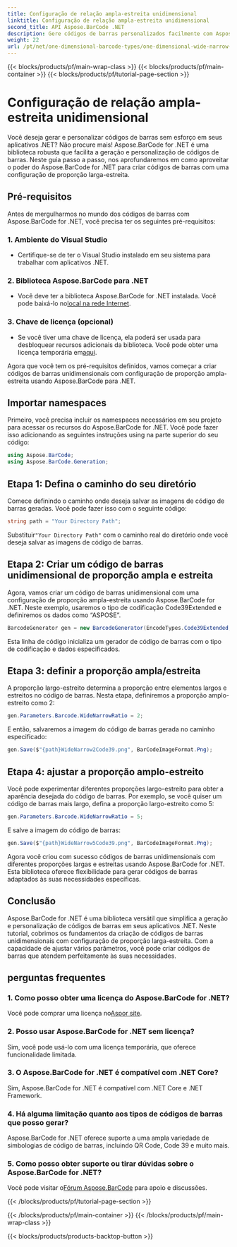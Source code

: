 ```yaml
---
title: Configuração de relação ampla-estreita unidimensional
linktitle: Configuração de relação ampla-estreita unidimensional
second_title: API Aspose.BarCode .NET
description: Gere códigos de barras personalizados facilmente com Aspose.BarCode for .NET. Guia passo a passo para configuração unidimensional de proporção larga-estreita.
weight: 22
url: /pt/net/one-dimensional-barcode-types/one-dimensional-wide-narrow-ratio-configuration/
---
```


{{< blocks/products/pf/main-wrap-class >}}
{{< blocks/products/pf/main-container >}}
{{< blocks/products/pf/tutorial-page-section >}}

# Configuração de relação ampla-estreita unidimensional


Você deseja gerar e personalizar códigos de barras sem esforço em seus aplicativos .NET? Não procure mais! Aspose.BarCode for .NET é uma biblioteca robusta que facilita a geração e personalização de códigos de barras. Neste guia passo a passo, nos aprofundaremos em como aproveitar o poder do Aspose.BarCode for .NET para criar códigos de barras com uma configuração de proporção larga-estreita.

## Pré-requisitos

Antes de mergulharmos no mundo dos códigos de barras com Aspose.BarCode for .NET, você precisa ter os seguintes pré-requisitos:

### 1. Ambiente do Visual Studio
   - Certifique-se de ter o Visual Studio instalado em seu sistema para trabalhar com aplicativos .NET.
   
### 2. Biblioteca Aspose.BarCode para .NET
   -  Você deve ter a biblioteca Aspose.BarCode for .NET instalada. Você pode baixá-lo no[local na rede Internet](https://releases.aspose.com/barcode/net/).

### 3. Chave de licença (opcional)
   -  Se você tiver uma chave de licença, ela poderá ser usada para desbloquear recursos adicionais da biblioteca. Você pode obter uma licença temporária em[aqui](https://purchase.aspose.com/temporary-license/).

Agora que você tem os pré-requisitos definidos, vamos começar a criar códigos de barras unidimensionais com configuração de proporção ampla-estreita usando Aspose.BarCode para .NET.

## Importar namespaces

Primeiro, você precisa incluir os namespaces necessários em seu projeto para acessar os recursos do Aspose.BarCode for .NET. Você pode fazer isso adicionando as seguintes instruções using na parte superior do seu código:

```csharp
using Aspose.BarCode;
using Aspose.BarCode.Generation;
```

## Etapa 1: Defina o caminho do seu diretório

Comece definindo o caminho onde deseja salvar as imagens de código de barras geradas. Você pode fazer isso com o seguinte código:

```csharp
string path = "Your Directory Path";
```

 Substituir`"Your Directory Path"` com o caminho real do diretório onde você deseja salvar as imagens de código de barras.

## Etapa 2: Criar um código de barras unidimensional de proporção ampla e estreita

Agora, vamos criar um código de barras unidimensional com uma configuração de proporção ampla-estreita usando Aspose.BarCode for .NET. Neste exemplo, usaremos o tipo de codificação Code39Extended e definiremos os dados como “ASPOSE”.

```csharp
BarcodeGenerator gen = new BarcodeGenerator(EncodeTypes.Code39Extended, "ASPOSE");
```

Esta linha de código inicializa um gerador de código de barras com o tipo de codificação e dados especificados.

## Etapa 3: definir a proporção ampla/estreita

A proporção largo-estreito determina a proporção entre elementos largos e estreitos no código de barras. Nesta etapa, definiremos a proporção amplo-estreito como 2:

```csharp
gen.Parameters.Barcode.WideNarrowRatio = 2;
```

E então, salvaremos a imagem do código de barras gerada no caminho especificado:

```csharp
gen.Save($"{path}WideNarrow2Code39.png", BarCodeImageFormat.Png);
```

## Etapa 4: ajustar a proporção amplo-estreito

Você pode experimentar diferentes proporções largo-estreito para obter a aparência desejada do código de barras. Por exemplo, se você quiser um código de barras mais largo, defina a proporção largo-estreito como 5:

```csharp
gen.Parameters.Barcode.WideNarrowRatio = 5;
```

E salve a imagem do código de barras:

```csharp
gen.Save($"{path}WideNarrow5Code39.png", BarCodeImageFormat.Png);
```

Agora você criou com sucesso códigos de barras unidimensionais com diferentes proporções largas e estreitas usando Aspose.BarCode for .NET. Esta biblioteca oferece flexibilidade para gerar códigos de barras adaptados às suas necessidades específicas.

## Conclusão

Aspose.BarCode for .NET é uma biblioteca versátil que simplifica a geração e personalização de códigos de barras em seus aplicativos .NET. Neste tutorial, cobrimos os fundamentos da criação de códigos de barras unidimensionais com configuração de proporção larga-estreita. Com a capacidade de ajustar vários parâmetros, você pode criar códigos de barras que atendem perfeitamente às suas necessidades.

## perguntas frequentes

### 1. Como posso obter uma licença do Aspose.BarCode for .NET?
 Você pode comprar uma licença no[Aspor site](https://purchase.aspose.com/buy).

### 2. Posso usar Aspose.BarCode for .NET sem licença?
Sim, você pode usá-lo com uma licença temporária, que oferece funcionalidade limitada.

### 3. O Aspose.BarCode for .NET é compatível com .NET Core?
Sim, Aspose.BarCode for .NET é compatível com .NET Core e .NET Framework.

### 4. Há alguma limitação quanto aos tipos de códigos de barras que posso gerar?
Aspose.BarCode for .NET oferece suporte a uma ampla variedade de simbologias de código de barras, incluindo QR Code, Code 39 e muito mais.

### 5. Como posso obter suporte ou tirar dúvidas sobre o Aspose.BarCode for .NET?
 Você pode visitar o[Fórum Aspose.BarCode](https://forum.aspose.com/c/barcode/13) para apoio e discussões.

{{< /blocks/products/pf/tutorial-page-section >}}

{{< /blocks/products/pf/main-container >}}
{{< /blocks/products/pf/main-wrap-class >}}

{{< blocks/products/products-backtop-button >}}
